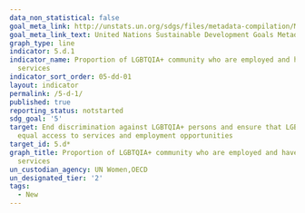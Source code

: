 ```yaml
---
data_non_statistical: false
goal_meta_link: http://unstats.un.org/sdgs/files/metadata-compilation/Metadata-Goal-5.pdf
goal_meta_link_text: United Nations Sustainable Development Goals Metadata (pdf 634kB)
graph_type: line
indicator: 5.d.1
indicator_name: Proportion of LGBTQIA+ community who are employed and have access to
  services
indicator_sort_order: 05-dd-01
layout: indicator
permalink: /5-d-1/
published: true
reporting_status: notstarted
sdg_goal: '5'
target: End discrimination against LGBTQIA+ persons and ensure that LGBTQIA+ persons have
  equal access to services and employment opportunities
target_id: 5.d*
graph_title: Proportion of LGBTQIA+ community who are employed and have access to
  services
un_custodian_agency: UN Women,OECD
un_designated_tier: '2'
tags:
  - New
---
```

